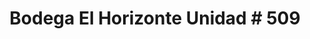 ---
title: "Bodega El Horizonte Unidad # 509"
url: /ciudad-de-matanzas/bodega-el-horizonte-unidad-509/
shop: comodidad
---